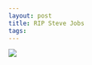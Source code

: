 ```yaml
--- 
layout: post
title: RIP Steve Jobs
tags: 
---
```

![](http://26.media.tumblr.com/tumblr_lsnan99rly1qb7xa2o1_r2_500.jpg)

